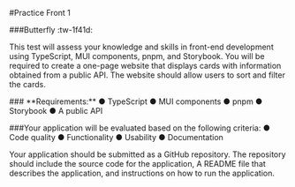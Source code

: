 #Practice Front 1

###Butterfly :tw-1f41d:

This test will assess your knowledge and skills in front-end development using TypeScript, MUI
components, pnpm, and Storybook. You will be required to create a one-page website that
displays cards with information obtained from a public API. The website should allow users to
sort and filter the cards.
<p>

</p>
### **Requirements:**
● TypeScript
● MUI components
● pnpm
● Storybook
● A public API
<p>

</p>
###Your application will be evaluated based on the following criteria:
● Code quality
● Functionality
● Usability
● Documentation
<p>

</p>
Your application should be submitted as a GitHub repository. The repository should include the
source code for the application, A README file that describes the application, and instructions
on how to run the application.
